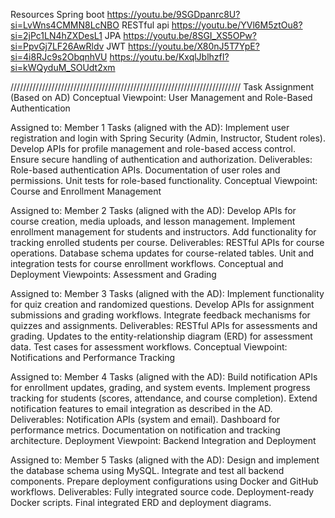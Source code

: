 Resources
  Spring boot
    https://youtu.be/9SGDpanrc8U?si=LvWns4CMMN8LcNBO
  RESTful api 
    https://youtu.be/YVl6M5ztOu8?si=2jPc1LN4hZXDesL1
  JPA
    https://youtu.be/8SGI_XS5OPw?si=PpvGj7LF26AwRldv
  JWT
    https://youtu.be/X80nJ5T7YpE?si=4i8RJc9s2ObqnhVU
    https://youtu.be/KxqlJblhzfI?si=kWQyduM_SOUdt2xm

/////////////////////////////////////////////////////////////////////////
Task Assignment (Based on AD)
Conceptual Viewpoint: User Management and Role-Based Authentication

Assigned to: Member 1
Tasks (aligned with the AD):
Implement user registration and login with Spring Security (Admin, Instructor, Student roles).
Develop APIs for profile management and role-based access control.
Ensure secure handling of authentication and authorization.
Deliverables:
Role-based authentication APIs.
Documentation of user roles and permissions.
Unit tests for role-based functionality.
Conceptual Viewpoint: Course and Enrollment Management

Assigned to: Member 2
Tasks (aligned with the AD):
Develop APIs for course creation, media uploads, and lesson management.
Implement enrollment management for students and instructors.
Add functionality for tracking enrolled students per course.
Deliverables:
RESTful APIs for course operations.
Database schema updates for course-related tables.
Unit and integration tests for course enrollment workflows.
Conceptual and Deployment Viewpoints: Assessment and Grading

Assigned to: Member 3
Tasks (aligned with the AD):
Implement functionality for quiz creation and randomized questions.
Develop APIs for assignment submissions and grading workflows.
Integrate feedback mechanisms for quizzes and assignments.
Deliverables:
RESTful APIs for assessments and grading.
Updates to the entity-relationship diagram (ERD) for assessment data.
Test cases for assessment workflows.
Conceptual Viewpoint: Notifications and Performance Tracking

Assigned to: Member 4
Tasks (aligned with the AD):
Build notification APIs for enrollment updates, grading, and system events.
Implement progress tracking for students (scores, attendance, and course completion).
Extend notification features to email integration as described in the AD.
Deliverables:
Notification APIs (system and email).
Dashboard for performance metrics.
Documentation on notification and tracking architecture.
Deployment Viewpoint: Backend Integration and Deployment

Assigned to: Member 5
Tasks (aligned with the AD):
Design and implement the database schema using MySQL.
Integrate and test all backend components.
Prepare deployment configurations using Docker and GitHub workflows.
Deliverables:
Fully integrated source code.
Deployment-ready Docker scripts.
Final integrated ERD and deployment diagrams.
